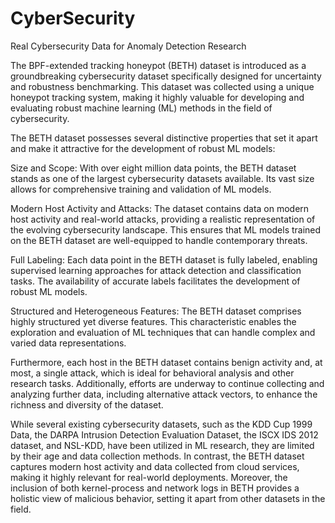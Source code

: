 # CyberSecurity
Real Cybersecurity Data for Anomaly Detection Research


The BPF-extended tracking honeypot (BETH) dataset is introduced as a groundbreaking cybersecurity dataset specifically designed for uncertainty and robustness benchmarking. This dataset was collected using a unique honeypot tracking system, making it highly valuable for developing and evaluating robust machine learning (ML) methods in the field of cybersecurity.

The BETH dataset possesses several distinctive properties that set it apart and make it attractive for the development of robust ML models:

Size and Scope: With over eight million data points, the BETH dataset stands as one of the largest cybersecurity datasets available. Its vast size allows for comprehensive training and validation of ML models.

Modern Host Activity and Attacks: The dataset contains data on modern host activity and real-world attacks, providing a realistic representation of the evolving cybersecurity landscape. This ensures that ML models trained on the BETH dataset are well-equipped to handle contemporary threats.

Full Labeling: Each data point in the BETH dataset is fully labeled, enabling supervised learning approaches for attack detection and classification tasks. The availability of accurate labels facilitates the development of robust ML models.

Structured and Heterogeneous Features: The BETH dataset comprises highly structured yet diverse features. This characteristic enables the exploration and evaluation of ML techniques that can handle complex and varied data representations.

Furthermore, each host in the BETH dataset contains benign activity and, at most, a single attack, which is ideal for behavioral analysis and other research tasks. Additionally, efforts are underway to continue collecting and analyzing further data, including alternative attack vectors, to enhance the richness and diversity of the dataset.

While several existing cybersecurity datasets, such as the KDD Cup 1999 Data, the DARPA Intrusion Detection Evaluation Dataset, the ISCX IDS 2012 dataset, and NSL-KDD, have been utilized in ML research, they are limited by their age and data collection methods. In contrast, the BETH dataset captures modern host activity and data collected from cloud services, making it highly relevant for real-world deployments. Moreover, the inclusion of both kernel-process and network logs in BETH provides a holistic view of malicious behavior, setting it apart from other datasets in the field.
